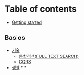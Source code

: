 # Table of contents

* [Getting started](README.md)

## Basics

* [기술](basics/tech/README.md)
  * [통합검색(FULL TEXT SEARCH)](basics/tech/full_text_search.md)
  * [CQRS](basics/tech/CQRS.md)
* [생활](basics/life/README.md)
  * 
  * 
